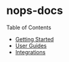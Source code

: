 # nops-docs

Table of Contents

- [Getting Started](/GettingStarted/README.md)
- [User Guides](/UserGuides/)
- [Integrations](/Integrations/)
